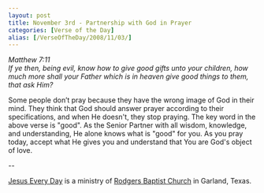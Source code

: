 ```yaml
---
layout: post
title: November 3rd - Partnership with God in Prayer
categories: [Verse of the Day]
alias: [/VerseOfTheDay/2008/11/03/]
---
```


_Matthew 7:11  
If ye then, being evil, know how to give good gifts unto your
children, how much more shall your Father which is in heaven give
good things to them, that ask Him?_

Some people don&rsquo;t pray because they have the wrong image of
God in their mind. They think that God should answer prayer according
to their specifications, and when He doesn't, they stop praying. The
key word in the above verse is "good". As the Senior Partner with all
wisdom, knowledge, and understanding, He alone knows what is "good"
for you. As you pray today, accept what He gives you and understand
that You are God's object of love.

 --

<a href=http://jesuseveryday.net>Jesus Every Day</a> is a ministry of <a href=http://rodgersbaptist.net>Rodgers Baptist Church</a> in Garland, Texas.
